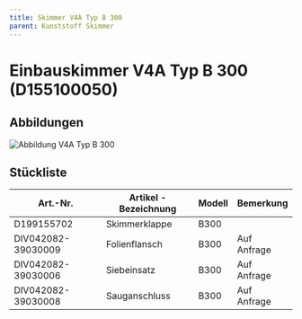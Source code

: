 ```yaml
---
title: Skimmer V4A Typ B 300
parent: Kunststoff Skimmer
---
```


# Einbauskimmer V4A Typ B 300 (D155100050)

## Abbildungen

![Abbildung V4A Typ B 300](https://bilgery-solutions.github.io/fluidra-support/einbauteile/skimmer/kunststoff/v4a-b-300/v4a-b-300_abbildung.png)

## Stückliste

| Art.-Nr. | Artikel - Bezeichnung | Modell | Bemerkung |
| ------------------ | --------------------- | ------ | ----------- |
| D199155702 | Skimmerklappe | B300 | |
| DIV042082-39030009 | Folienflansch | B300 | Auf Anfrage |
| DIV042082-39030006 | Siebeinsatz | B300 | Auf Anfrage |
| DIV042082-39030008 | Sauganschluss | B300 | Auf Anfrage |

